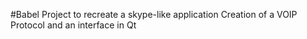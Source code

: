 #Babel
Project to recreate a skype-like application
Creation of a VOIP Protocol and an interface in Qt
